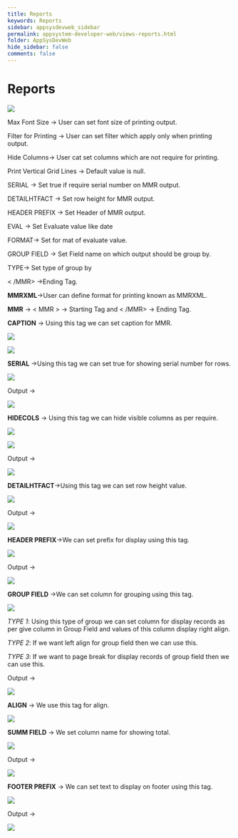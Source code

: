 ```yaml
---
title: Reports
keywords: Reports
sidebar: appsysdevweb_sidebar
permalink: appsystem-developer-web/views-reports.html
folder: AppSysDevWeb
hide_sidebar: false
comments: false
---
```


# Reports

![](/images/reportweb.png)

Max Font Size -> User can set font size of printing output.

Filter for Printing -> User can set filter which apply only when printing output.

Hide Columns-> User cat set columns which are not require for printing.

Print Vertical Grid Lines -> Default value is null.

SERIAL -> Set true if require serial number on MMR output.

DETAILHTFACT -> Set row height for MMR output.

HEADER PREFIX -> Set Header of MMR output.

EVAL -> Set Evaluate value like date

FORMAT-> Set for mat of evaluate value.

GROUP FIELD -> Set Field name on which output should be group by.

TYPE-> Set type of group by

< /MMR> ->Ending Tag.



**MMRXML**->User can define format for printing known as MMRXML.

**MMR** -> < MMR > -> Starting Tag and < /MMR> -> Ending Tag.

**CAPTION** -> Using this tag we can set caption for MMR.

![](/images/MMRXMLweb.png)

![](/images/MMRXMLPrintweb.png)

**SERIAL** ->Using this tag we can set true for showing serial number for rows.

![](/images/MMRXMLSerialweb.png)

Output ->

![](/images/MMRXMLSerialOutputweb.png)

**HIDECOLS** -> Using this tag we can hide visible columns as per require.

![](/images/MMRXMLHidecolsweb.png)

![](/images/MMRXMLHidecolsinvoiceweb.png)

Output ->

![](/images/MMRXMLHidecolsoutputweb.png)

**DETAILHTFACT**->Using this tag we can set row height value.

![](/images/MMRXMLDetailhtfactweb.png)

Output ->

![](/images/MMRXMLDetailhtfactoutputweb.png)

**HEADER PREFIX**->We can set prefix for display using this tag.

![](/images/MMRXMLHeaderPrefixweb.png)

Output ->

![](/images/MMRXMLHeaderPrefixoutputweb.png)

**GROUP FIELD** ->We can set column for grouping using this tag.

![](/images/MMRXMLGroupfieldweb.png)

*TYPE 1*: Using this type of group we can set column for display records as per give column in Group Field and values of this column display right align.

*TYPE 2*: If we want left align for group field then we can use this.

*TYPE 3*: If we want to page break for display records of group field  then we can use this.

Output ->

![](/images/MMRXMLGroupfieldOutputweb.png)


**ALIGN** -> We use this tag for align.

![](/images/MMRXMLAlignweb.png)

**SUMM FIELD** -> We set column name for showing total.

![](/images/MMRXMLSummFieldweb.png)

Output ->

![](/images/MMRXMLSummFieldOutputweb.png)

**FOOTER PREFIX** -> We can set text to display on footer using this tag.

![](/images/MMRXMLFooterPrefixweb.png)

Output ->

![](/images/MMRXMLFooterPrefixOutputweb.jpg)





